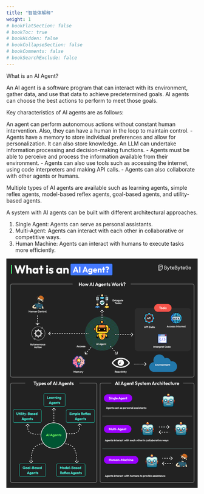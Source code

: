 ```yaml
---
title: "智能体解释"
weight: 1
# bookFlatSection: false
# bookToc: true
# bookHidden: false
# bookCollapseSection: false
# bookComments: false
# bookSearchExclude: falce
---
```


What is an AI Agent?

An AI agent is a software program that can interact with its environment, gather data, and use that data to achieve predetermined goals. AI agents can choose the best actions to perform to meet those goals.

Key characteristics of AI agents are as follows:

An agent can perform autonomous actions without constant human intervention. Also, they can have a human in the loop to maintain control.
\- Agents have a memory to store individual preferences and allow for personalization. It can also store knowledge. An LLM can undertake information processing and decision-making functions.
\- Agents must be able to perceive and process the information available from their environment.
\- Agents can also use tools such as accessing the internet, using code interpreters and making API calls.
\- Agents can also collaborate with other agents or humans.

Multiple types of AI agents are available such as learning agents, simple reflex agents, model-based reflex agents, goal-based agents, and utility-based agents.

A system with AI agents can be built with different architectural approaches. 

1. Single Agent: Agents can serve as personal assistants.
2. Multi-Agent: Agents can interact with each other in collaborative or competitive ways.
3. Human Machine: Agents can interact with humans to execute tasks more efficiently.

![智能体解释](/img/ai/what-is-an-ai-agent.gif)